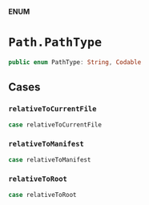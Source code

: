 **ENUM**

# `Path.PathType`

```swift
public enum PathType: String, Codable
```

## Cases
### `relativeToCurrentFile`

```swift
case relativeToCurrentFile
```

### `relativeToManifest`

```swift
case relativeToManifest
```

### `relativeToRoot`

```swift
case relativeToRoot
```
